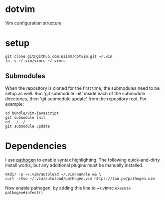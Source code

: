 # dotvim
Vim configuration structure

# setup
```
git clone git@github.com:nzimm/dotvim.git ~/.vim
ln -s ~/.vim/vimrc ~/.vimrc
```

## Submodules
When the repository is cloned for the first time, the submodules need to be
setup as well. Run 'git submodule init' inside each of the submodule
directories, then 'git submodule update' from the repository root. For example:
```
cd bundle/vim-javascript
git submodule init
cd ../../
git submodule update
```

# Dependencies
I use [pathogen](https://github.com/tpope/vim-pathogen) to enable syntax
highlighting. The following quick-and-dirty install works, but any additional
plugins must be manually installed.
```
mkdir -p ~/.vim/autoload ~/.vim/bundle && \
curl -LSso ~/.vim/autoload/pathogen.vim https://tpo.pe/pathogen.vim
```
Now enable pathogen, by adding this line to ~/.vimrc
`execute pathogen#infect()`
